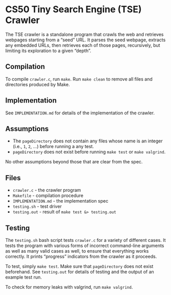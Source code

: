 # CS50 Tiny Search Engine (TSE) Crawler

The TSE crawler is a standalone program that crawls the web and retrieves webpages starting from a “seed” URL. It parses the seed webpage, extracts any embedded URLs, then retrieves each of those pages, recursively, but limiting its exploration to a given “depth”.

## Compilation

To compile `crawler.c`, run `make`. Run `make clean` to remove all files and directories produced by Make.

## Implementation

See `IMPLEMENTATION.md` for details of the implementation of the crawler.

## Assumptions

* The `pageDirectory` does not contain any files whose name is an integer (i.e., `1`, `2`, ...) before running a any test.
* `pageDirectory` does not exist before running `make test` or `make valgrind`.

No other assumptions beyond those that are clear from the spec.

## Files

* `crawler.c` - the crawler program
* `Makefile` - compilation procedure
* `IMPLEMENTATION.md` - the implementation spec
* `testing.sh` - test driver
* `testing.out` - result of `make test &> testing.out`

## Testing

The `testing.sh` bash script tests `crawler.c` for a variety of different cases. It tests the program with various forms of incorrect command-line arguments as well as many valid cases as well, to ensure that everything works correctly. It prints “progress” indicators from the crawler as it proceeds.

To test, simply `make test`. Make sure that `pageDirectory` does not exist beforehand.
See `testing.out` for details of testing and the output of an example test run.

To check for memory leaks with valgrind, run `make valgrind`.